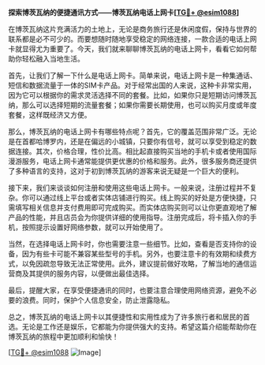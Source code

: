 **探索博茨瓦纳的便捷通讯方式——博茨瓦纳电话上网卡[[TG💪+ @esim1088](https://t.me/s/esim1088)]**

在博茨瓦纳这片充满活力的土地上，无论是商务旅行还是休闲度假，保持与世界的联系都是必不可少的。而要想随时随地享受稳定的网络连接，一款合适的电话上网卡就显得尤为重要了。今天，我们就来聊聊博茨瓦纳的电话上网卡，看看它如何帮助你轻松融入当地生活。

首先，让我们了解一下什么是电话上网卡。简单来说，电话上网卡是一种集通话、短信和数据流量于一体的SIM卡产品。对于经常出国的人来说，这种卡非常实用，因为它可以根据你的需求灵活选择不同的套餐。比如，如果你只是短期访问博茨瓦纳，那么可以选择短期的流量套餐；如果你需要长期使用，也可以购买月度或年度套餐，这样既经济又方便。

那么，博茨瓦纳的电话上网卡有哪些特点呢？首先，它的覆盖范围非常广泛。无论是在首都哈博罗内，还是在偏远的小城镇，只要你有信号，就可以享受到稳定的数据连接。其次，价格合理，性价比高。相比起直接购买当地的手机卡或者使用国际漫游服务，电话上网卡通常能提供更优惠的价格和服务。此外，很多服务商还提供了多种语言的支持，这对于初到博茨瓦纳的游客来说无疑是一个巨大的便利。

接下来，我们来谈谈如何注册和使用这些电话上网卡。一般来说，注册过程并不复杂。你可以通过线上平台或者实体店铺进行购买。线上购买的好处是方便快捷，只需填写相关信息并支付费用即可完成购买。而实体店购买则可以让你更直观地了解产品的性能，并且店员会为你提供详细的使用指导。注册完成后，将卡插入你的手机，按照提示设置好网络参数，就可以开始使用了。

当然，在选择电话上网卡时，你也需要注意一些细节。比如，查看是否支持你的设备，因为有些卡可能不兼容某些型号的手机。另外，也要注意卡的有效期和续费方式，以免因疏忽导致无法正常使用。此外，建议提前做好攻略，了解当地的通信运营商及其提供的服务内容，以便做出最佳选择。

最后，提醒大家，在享受便捷通讯的同时，也要注意合理使用网络资源，避免不必要的浪费。同时，保护个人信息安全，防止泄露隐私。

总之，博茨瓦纳的电话上网卡以其便捷性和实用性成为了许多旅行者和居民的首选。无论是工作还是娱乐，它都能为你提供强大的支持。希望这篇介绍能帮助你在博茨瓦纳的旅程中更加顺利和愉快！

[[TG💪+ @esim1088](https://t.me/s/esim1088) ![Image](https://i.postimg.cc/4NQfJmqS/Snipaste-2025-05-13-00-14-12.png)]